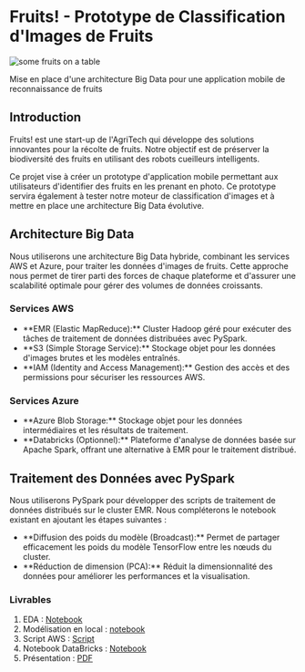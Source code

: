 

<h1>Fruits! - Prototype de Classification d'Images de Fruits</h1>
<div class='img'>
  <img src='https://plus.unsplash.com/premium_photo-1671379086168-a5d018d583cf?q=80&w=1887&auto=format&fit=crop&ixlib=rb-4.0.3&ixid=M3wxMjA3fDB8MHxwaG90by1wYWdlfHx8fGVufDB8fHx8fA%3D%3D', alt='some fruits on a table'>
</div>  
<p>Mise en place d'une architecture Big Data pour une application mobile de reconnaissance de fruits</p>


<h2>Introduction</h2>
<p>Fruits! est une start-up de l'AgriTech qui développe des solutions innovantes pour la récolte de fruits. Notre objectif est de préserver la biodiversité des fruits en utilisant des robots cueilleurs intelligents.</p>
<p>Ce projet vise à créer un prototype d'application mobile permettant aux utilisateurs d'identifier des fruits en les prenant en photo. Ce prototype servira également à tester notre moteur de classification d'images et à mettre en place une architecture Big Data évolutive.</p>


<h2>Architecture Big Data</h2>
<p>Nous utiliserons une architecture Big Data hybride, combinant les services AWS et Azure, pour traiter les données d'images de fruits. Cette approche nous permet de tirer parti des forces de chaque plateforme et d'assurer une scalabilité optimale pour gérer des volumes de données croissants.</p>

<h3>Services AWS</h3>
    <ul>
        <li>**EMR (Elastic MapReduce):** Cluster Hadoop géré pour exécuter des tâches de traitement de données distribuées avec PySpark.</li>
        <li>**S3 (Simple Storage Service):** Stockage objet pour les données d'images brutes et les modèles entraînés.</li>
        <li>**IAM (Identity and Access Management):** Gestion des accès et des permissions pour sécuriser les ressources AWS.</li>
    </ul>

<h3>Services Azure</h3>
    <ul>
        <li>**Azure Blob Storage:** Stockage objet pour les données intermédiaires et les résultats de traitement.</li>
        <li>**Databricks (Optionnel):** Plateforme d'analyse de données basée sur Apache Spark, offrant une alternative à EMR pour le traitement distribué.</li>
    </ul>

<h2>Traitement des Données avec PySpark</h2>
<p>Nous utiliserons PySpark pour développer des scripts de traitement de données distribués sur le cluster EMR. Nous compléterons le notebook existant en ajoutant les étapes suivantes :</p>
    <ul>
        <li>**Diffusion des poids du modèle (Broadcast):** Permet de partager efficacement les poids du modèle TensorFlow entre les nœuds du cluster.</li>
        <li>**Réduction de dimension (PCA):** Réduit la dimensionnalité des données pour améliorer les performances et la visualisation.</li>
    </ul>

### Livrables
1. EDA : [Notebook](https://github.com/Zaccaria-Amillou/OCIA11/blob/main/Notebook/1.%20Analyse.ipynb)
2. Modélisation en local : [notebook](https://github.com/Zaccaria-Amillou/OCIA11/blob/main/Notebook/2.%20Modelisation%20en%20Local.ipynb)
3. Script AWS : [Script](https://github.com/Zaccaria-Amillou/OCIA11/blob/main/Notebook/3.%20Script%20AWS%20EMR.py)
4. Notebook DataBricks : [Notebook](https://github.com/Zaccaria-Amillou/OCIA11/blob/main/Notebook/4.%20Modelisation%20Databricks.ipynb)
5. Présentation : [PDF](https://github.com/Zaccaria-Amillou/OCIA11/blob/main/Presentation.pdf)
